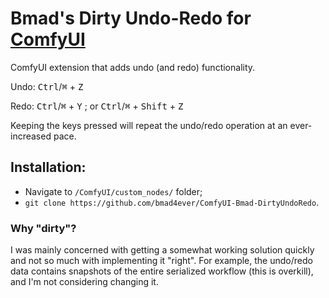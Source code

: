 # Bmad's Dirty Undo-Redo for [ComfyUI](https://github.com/comfyanonymous/ComfyUI)  

ComfyUI extension that adds undo (and redo) functionality.

Undo: <kbd>Ctrl</kbd>/<kbd>⌘</kbd> + <kbd>Z</kbd> 

Redo: <kbd>Ctrl</kbd>/<kbd>⌘</kbd> + <kbd>Y</kbd> ; or <kbd>Ctrl</kbd>/<kbd>⌘</kbd> + <kbd>Shift</kbd> + <kbd>Z</kbd>

Keeping the keys pressed will repeat the undo/redo operation at an ever-increased pace.

## Installation:

- Navigate to `/ComfyUI/custom_nodes/` folder;
- `git clone https://github.com/bmad4ever/ComfyUI-Bmad-DirtyUndoRedo`.

### Why "dirty"?

I was mainly concerned with getting a somewhat working solution quickly and not so much with implementing it "right". For example, the undo/redo data contains snapshots of the entire serialized workflow (this is overkill), and I'm not considering changing it.


